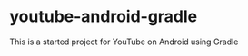 youtube-android-gradle
======================

This is a started project for YouTube on Android using Gradle
